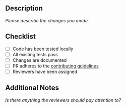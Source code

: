 ## Description

_Please describe the changes you made._

## Checklist

- [ ] Code has been tested locally
- [ ] All existing tests pass
- [ ] Changes are documented
- [ ] PR adheres to the [contributing guidelines](CONTRIBUTING.md)
- [ ] Reviewers have been assigned

## Additional Notes

_Is there anything the reviewers should pay attention to?_